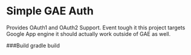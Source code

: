 # Simple GAE Auth
Provides OAuth1 and OAuth2 Support. 
Event tough it this project targets Google App engine it should actually work outside of GAE as well.

###Build
gradle build




